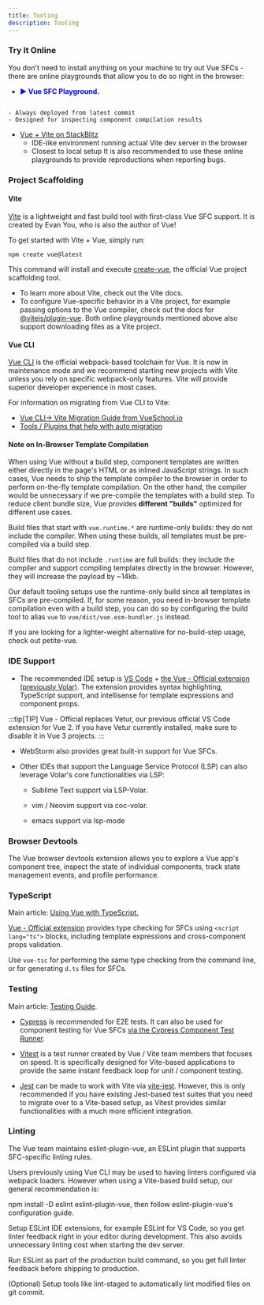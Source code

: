 ```yaml
---
title: Tooling
description: Tooling
---
```


### Try It Online​
You don't need to install anything on your machine to try out Vue SFCs - there are online playgrounds that allow you to do so right in the browser:

- <a href="https://play.vuejs.org/" target="_blank" style="display: inline-flex; align-items: center; text-decoration: none; font-weight: bolder; color: blue;">
  ▶️ Vue SFC Playground.
</a>

    - Always deployed from latest commit
    - Designed for inspecting component compilation results


- [Vue + Vite on StackBlitz](https://stackblitz.com/edit/vitejs-vite-pxsnfk7c?file=index.html&terminal=dev)
    - IDE-like environment running actual Vite dev server in the browser
    - Closest to local setup
It is also recommended to use these online playgrounds to provide reproductions when reporting bugs.

### Project Scaffolding​
#### Vite​

[Vite](https://vite.dev/) is a lightweight and fast build tool with first-class Vue SFC support. It is created by Evan You, who is also the author of Vue!

To get started with Vite + Vue, simply run:

```
npm create vue@latest
```

This command will install and execute [create-vue](https://github.com/vuejs/create-vue), the official Vue project scaffolding tool.

- To learn more about Vite, check out the Vite docs.
- To configure Vue-specific behavior in a Vite project, for example passing options to the Vue compiler, check out the docs for [@vitejs/plugin-vue](https://github.com/vitejs/vite-plugin-vue/tree/main/packages/plugin-vue#readme).
Both online playgrounds mentioned above also support downloading files as a Vite project.

#### Vue CLI​
[Vue CLI](https://cli.vuejs.org/) is the official webpack-based toolchain for Vue. It is now in maintenance mode and we recommend starting new projects with Vite unless you rely on specific webpack-only features. Vite will provide superior developer experience in most cases.

For information on migrating from Vue CLI to Vite:

- [Vue CLI-> Vite Migration Guide from VueSchool.io](https://vueschool.io/articles/vuejs-tutorials/how-to-migrate-from-vue-cli-to-vite/)
- [Tools / Plugins that help with auto migration](https://github.com/vitejs/awesome-vite#vue-cli)

#### Note on In-Browser Template Compilation​
When using Vue without a build step, component templates are written either directly in the page's HTML or as inlined JavaScript strings. In such cases, Vue needs to ship the template compiler to the browser in order to perform on-the-fly template compilation. On the other hand, the compiler would be unnecessary if we pre-compile the templates with a build step. To reduce client bundle size, Vue provides **different "builds"** optimized for different use cases.

Build files that start with `vue.runtime.*` are runtime-only builds: they do not include the compiler. When using these builds, all templates must be pre-compiled via a build step.

Build files that do not include `.runtime` are full builds: they include the compiler and support compiling templates directly in the browser. However, they will increase the payload by ~14kb.

Our default tooling setups use the runtime-only build since all templates in SFCs are pre-compiled. If, for some reason, you need in-browser template compilation even with a build step, you can do so by configuring the build tool to alias `vue` to `vue/dist/vue.esm-bundler.js` instead.

If you are looking for a lighter-weight alternative for no-build-step usage, check out petite-vue.

### IDE Support​
- The recommended IDE setup is [VS Code](https://code.visualstudio.com/) + [the Vue - Official extension (previously Volar)](https://marketplace.visualstudio.com/items?itemName=Vue.volar). The extension provides syntax highlighting, TypeScript support, and intellisense for template expressions and component props.

:::tip[TIP]
Vue - Official replaces Vetur, our previous official VS Code extension for Vue 2. If you have Vetur currently installed, make sure to disable it in Vue 3 projects.
:::

- WebStorm also provides great built-in support for Vue SFCs.

- Other IDEs that support the Language Service Protocol (LSP) can also leverage Volar's core functionalities via LSP:

  - Sublime Text support via LSP-Volar.

  - vim / Neovim support via coc-volar.

  - emacs support via lsp-mode

### Browser Devtools​
The Vue browser devtools extension allows you to explore a Vue app's component tree, inspect the state of individual components, track state management events, and profile performance.

### TypeScript​
Main article: [Using Vue with TypeScript.]()

[Vue - Official extension](https://github.com/vuejs/language-tools) provides type checking for SFCs using `<script lang="ts">` blocks, including template expressions and cross-component props validation.

Use `vue-tsc` for performing the same type checking from the command line, or for generating `d.ts` files for SFCs.

### Testing

Main article: [Testing Guide]().

- [Cypress](https://www.cypress.io/) is recommended for E2E tests. It can also be used for component testing for Vue SFCs [via the Cypress Component Test Runner](https://docs.cypress.io/app/component-testing/get-started).

- [Vitest](https://vitest.dev/) is a test runner created by Vue / Vite team members that focuses on speed. It is specifically designed for Vite-based applications to provide the same instant feedback loop for unit / component testing.

- [Jest](https://jestjs.io/) can be made to work with Vite via [vite-jest](https://github.com/haoqunjiang/vite-jest). However, this is only recommended if you have existing Jest-based test suites that you need to migrate over to a Vite-based setup, as Vitest provides similar functionalities with a much more efficient integration.

### Linting​
The Vue team maintains eslint-plugin-vue, an ESLint plugin that supports SFC-specific linting rules.

Users previously using Vue CLI may be used to having linters configured via webpack loaders. However when using a Vite-based build setup, our general recommendation is:

npm install -D eslint eslint-plugin-vue, then follow eslint-plugin-vue's configuration guide.

Setup ESLint IDE extensions, for example ESLint for VS Code, so you get linter feedback right in your editor during development. This also avoids unnecessary linting cost when starting the dev server.

Run ESLint as part of the production build command, so you get full linter feedback before shipping to production.

(Optional) Setup tools like lint-staged to automatically lint modified files on git commit.